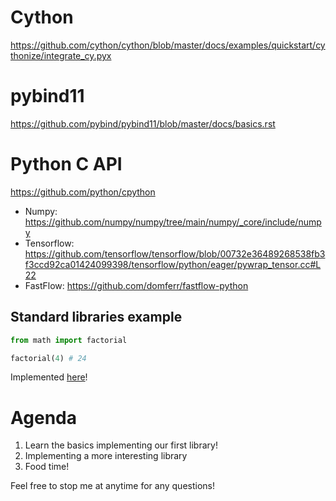 # Cython
https://github.com/cython/cython/blob/master/docs/examples/quickstart/cythonize/integrate_cy.pyx

# pybind11
https://github.com/pybind/pybind11/blob/master/docs/basics.rst

# Python C API

https://github.com/python/cpython
- Numpy: https://github.com/numpy/numpy/tree/main/numpy/_core/include/numpy
- Tensorflow: https://github.com/tensorflow/tensorflow/blob/00732e36489268538fb3f3ccd92ca01424099398/tensorflow/python/eager/pywrap_tensor.cc#L22
- FastFlow: https://github.com/domferr/fastflow-python

## Standard libraries example

```python
from math import factorial

factorial(4) # 24
```
Implemented [here](https://github.com/python/cpython/blob/cb59eaefeda5ff44ac0c742bff2b8afc023be313/Modules/clinic/mathmodule.c.h#L247-L254)!

# Agenda

1. Learn the basics implementing our first library!
2. Implementing a more interesting library
3. Food time!

Feel free to stop me at anytime for any questions!